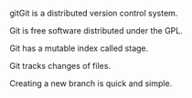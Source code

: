 gitGit is a distributed version control system.

Git is free software distributed under the GPL.

Git has a mutable index called stage.

Git tracks changes of files.

Creating a new branch is quick and simple.
